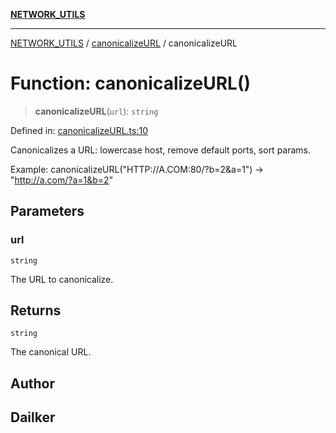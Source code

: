 [**NETWORK_UTILS**](../../README.md)

***

[NETWORK_UTILS](../../README.md) / [canonicalizeURL](../README.md) / canonicalizeURL

# Function: canonicalizeURL()

> **canonicalizeURL**(`url`): `string`

Defined in: [canonicalizeURL.ts:10](https://github.com/dailker/everyutil/blob/2a1290e25c1270a5e1af64099b97f8d5fc086e59/src/network/canonicalizeURL.ts#L10)

Canonicalizes a URL: lowercase host, remove default ports, sort params.

Example: canonicalizeURL("HTTP://A.COM:80/?b=2&a=1") → "http://a.com/?a=1&b=2"

## Parameters

### url

`string`

The URL to canonicalize.

## Returns

`string`

The canonical URL.

## Author

## Dailker
